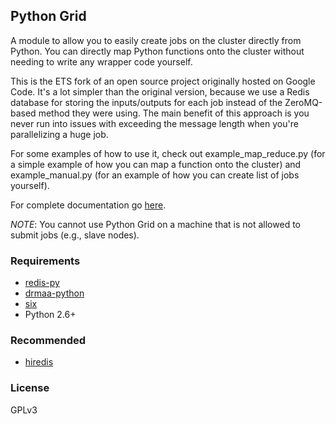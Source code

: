 Python Grid
-----------

A module to allow you to easily create jobs on the cluster directly from Python. You can directly map Python functions onto the cluster without needing to write any wrapper code yourself.

This is the ETS fork of an open source project originally hosted on Google Code. It's a lot simpler than the original version, because we use a Redis database for storing the inputs/outputs for each job instead of the ZeroMQ-based method they were using. The main benefit of this approach is you never run into issues with exceeding the message length when you're parallelizing a huge job.

For some examples of how to use it, check out example_map_reduce.py (for a simple example of how you can map a function onto the cluster) and example_manual.py (for an example of how you can create list of jobs yourself).

For complete documentation go [here](http://htmlpreview.github.io/?http://github.com/EducationalTestingService/pythongrid/blob/master/doc/index.html).

*NOTE*: You cannot use Python Grid on a machine that is not allowed to submit jobs (e.g., slave nodes).

### Requirements ###

* [redis-py](https://github.com/andymccurdy/redis-py)
* [drmaa-python](http://drmaa-python.github.io/)
* [six](http://pythonhosted.org/six/)
* Python 2.6+

### Recommended ###
* [hiredis](https://pypi.python.org/pypi/hiredis)

### License ###
GPLv3
